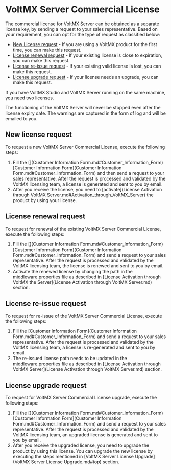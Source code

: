 ﻿

VoltMX Server Commercial License
==============================

The commercial license for VoltMX Server can be obtained as a separate license key, by sending a request to your sales representative. Based on your requirement, you can opt for the type of request as classified below:

*   [New License request](#new-license-request) - If you are using a VoltMX product for the first time, you can make this request.
*   [License renewal request](#license-renewal-request) - If your existing license is close to expiration, you can make this request.
*   [License re-issue request](#license-re-issue-request) - If your existing valid license is lost, you can make this request.
*   [License upgrade request](#license-upgrade-request) - If your license needs an upgrade, you can make this request.

If you have VoltMX Studio and VoltMX Server running on the same machine, you need two licenses.

The functioning of the VoltMX Server will never be stopped even after the license expiry date. The warnings are captured in the form of log and will be emailed to you.

New license request
-------------------

To request a new VoltMX Server Commercial License, execute the following steps:

1.  Fill the [](Customer Information Form.md#Customer_Information_Form)[Customer Information Form](Customer Information Form.md#Customer_Information_Form) and then send a request to your sales representative. After the request is processed and validated by the VoltMX licensing team, a license is generated and sent to you by email.
2.  After you receive the license, you need to [activate](License Activation through VoltMX Server.md#Activation_through_VoltMX_Server) the product by using your license.

License renewal request
-----------------------

To request for renewal of the existing VoltMX Server Commercial License, execute the following steps:

1.  Fill the [](Customer Information Form.md#Customer_Information_Form)[Customer Information Form](Customer Information Form.md#Customer_Information_Form) and send a request to your sales representative. After the request is processed and validated by the VoltMX licensing team, the license is renewed and sent to you by email.
2.  Activate the renewed license by changing the path in the middleware.properties file as described in [License Activation through VoltMX the Server](License Activation through VoltMX Server.md) section.

License re-issue request
------------------------

To request for re-issue of the VoltMX Server Commercial License, execute the following steps:

1.  Fill the [Customer Information Form](Customer Information Form.md#Customer_Information_Form) and send a request to your sales representative. After the request is processed and validated by the VoltMX licensing team, a license is re-generated and sent to you by email.
2.  The re-issued license path needs to be updated in the middleware.properties file as described in [License Activation through VoltMX Server](License Activation through VoltMX Server.md) section.

License upgrade request
-----------------------

To request for VoltMX Server Commercial License upgrade, execute the following steps:

1.  Fill the [](Customer Information Form.md#Customer_Information_Form)[Customer Information Form](Customer Information Form.md#Customer_Information_Form) and send a request to your sales representative. After the request is processed and validated by the VoltMX licensing team, an upgraded license is generated and sent to you by email.
2.  After you receive the upgraded license, you need to upgrade the product by using this license. You can upgrade the new license by executing the steps mentioned in [VoltMX Server License Upgrade](VoltMX Server License Upgrade.md#top) section.
